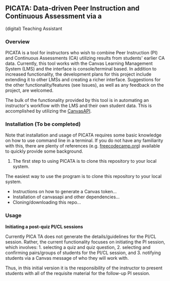 
## PICATA: Data-driven Peer Instruction and Continuous Assessment via a
(digital) Teaching Assistant

### Overview 

PICATA is a tool for instructors who wish to combine Peer Instruction (PI) and
Continuous Assessments (CA) utilizing results from students' earlier CA data.
Currently, this tool works with the Canvas Learning Management System (LMS) and
the interface is console/terminal based. In addition to increased
functionality, the development plans for this project include extending it to
other LMSs and creating a richer interface. Suggestions for the other
functionality/features (see Issues), as well as any feedback on the project,
are welcomed. 

The bulk of the functionality provided by this tool is in automating an
instructor's workflow with the LMS and their own student data. This is
accomplished by utilizing the
[CanvasAPI](https://github.com/ucfopen/canvasapi). 

### Installation (To be completed)

Note that installation and usage of PICATA requires some basic knowledge on how
to use command line in a terminal. If you do not have any familiarity with
this, there are plenty of references (e.g.
[freecodecamp.org](https://www.freecodecamp.org/news/command-line-for-beginners/))
available to quickly provide some background.  

1. The first step to using PICATA is to clone this repository to your local system. 

The easiest way to use the program is to clone this repository to your local system. 






- Instructions on how to generate a Canvas token...
- Installation of canvasapi and other dependencies...
- Cloning/downloading this repo...

### Usage

__Initiating a post-quiz PI/CL sessions__ 

Currently PICA TA does not generate the details/guidelines for the PI/CL
session. Rather, the current functionality focuses on initiating the PI
session, which involves: 1. selecting a quiz and quiz question, 2. selecting
and confirming pairs/groups of students for the PI/CL session, and 3. notifying
students via a Canvas message of who they will work with. 

Thus, in this initial version it is the responsibility of the instructor to
present students with all of the requisite material for the follow-up PI
session. 
